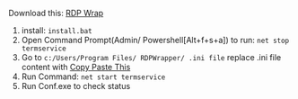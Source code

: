 Download this: [RDP Wrap](https://github.com/stascorp/rdpwrap/releases/tag/v1.6.2)
1. install:  ```install.bat```
2. Open Command Prompt(Admin/ Powershell[Alt+f+s+a]) to run: ```net stop termservice```
3. Go to ```c:/Users/Program Files/ RDPWrapper/ .ini file``` replace .ini file content with [Copy Paste This](https://raw.githubusercontent.com/sebaxakerhtc/rdpwrap.ini/master/rdpwrap.ini)
4. Run Command: ```net start termservice```
5. Run Conf.exe to check status
